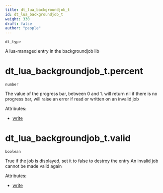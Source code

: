 ```yaml
---
title: dt_lua_backgroundjob_t
id: dt_lua_backgroundjob_t
weight: 330
draft: false
author: "people"
---
```


`dt_type`

A lua-managed entry in the backgroundjob lib

# dt_lua_backgroundjob_t.percent

`number`

The value of the progress bar, between 0 and 1. will return nil if there is no progress bar,
will raise an error if read or written on an invalid job

Attributes:

* [write](../attributes#write)

# dt_lua_backgroundjob_t.valid

`boolean`

True if the job is displayed, set it to false to destroy the entry
An invalid job cannot be made valid again

Attributes:

* [write](../attributes#write)

